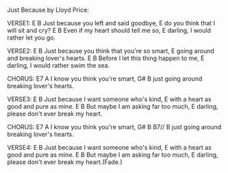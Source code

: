 Just Because by Lloyd Price:

VERSE1:
E                                  B
Just because you left and said goodbye,
                                 E
do you think that I will sit and cry?
E                               B
Even if my heart should tell me so,
                                E
darling, I would rather let you go. 


VERSE2:
E                                     B
Just because you think that you're so smart,
                                  E
going around and breaking lover's hearts.
E                                 B
Before I let this thing happen to me,
                                 E
darling, I would rather swim the sea. 

CHORUS:
E7         A
I know you think you're smart,
     G#                            B
just going around breaking lover's hearts. 

VERSE3:
E                                 B
Just because I want someone who's kind,
                                 E
with a heart as good and pure as mine.
E                             B
But maybe I am asking far too much,
                                    E
darling, please don't ever break my heart. 

CHORUS:
E7         A
I know you think you're smart,
     G#                            B     B7// B
just going around breaking lover's hearts. 

VERSE4:
E                                 B
Just because I want someone who's kind,
                                 E
with a heart as good and pure as mine.
E                             B
But maybe I am asking far too much,
                                    E
darling, please don't ever break my heart.(Fade.) 
